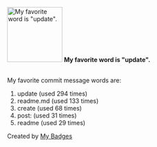 <img src="https://my-badges.github.io/my-badges/favorite-word.png" alt="My favorite word is &quot;update&quot;." title="My favorite word is &quot;update&quot;." width="128">
<strong>My favorite word is &quot;update&quot;.</strong>
<br><br>

My favorite commit message words are:

1. update (used 294 times)
2. readme.md (used 133 times)
3. create (used 68 times)
4. post: (used 31 times)
5. readme (used 29 times)


Created by <a href="https://github.com/my-badges/my-badges">My Badges</a>